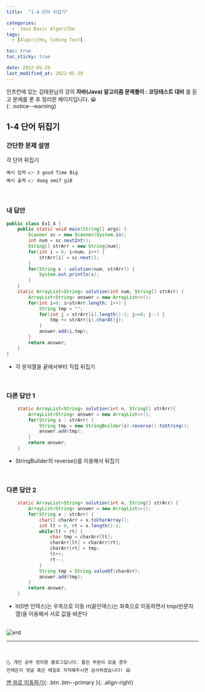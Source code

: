 ```yaml
---
title:  "1-4 단어 뒤집기" 

categories:
  -  Java Basic Algorithm
tags:
  - [Algorithm, Coding Test]

toc: true
toc_sticky: true

date: 2022-05-29
last_modified_at: 2022-05-29
---
```


인프런에 있는 김태원님의 강의 **자바(Java) 알고리즘 문제풀이 : 코딩테스트 대비** 를 듣고 문제를 푼 후 정리한 페이지입니다. 😀  
{: .notice--warning}

## 1-4 단어 뒤집기

### 간단한 문제 설명


각 단어 뒤집기 
```
예시 입력 👉 3 good Time Big
예시 출력 👉 doog emiT giB
```

<br>

### 내 답안


```java
public class Ex1_4 {
	public static void main(String[] args) {
		Scanner sc = new Scanner(System.in);
		int num = sc.nextInt();
		String[] strArr = new String[num];
		for(int i = 0; i<num; i++) {
			strArr[i] = sc.next();
		}
		for(String s : solution(num, strArr)) {
			System.out.println(s);
		}
	}
	static ArrayList<String> solution(int num, String[] strArr) {
		ArrayList<String> answer = new ArrayList<>();
		for(int i=0; i<strArr.length; i++) {
			String tmp = "";
			for(int j = strArr[i].length()-1; j>=0; j--) {
				tmp += strArr[i].charAt(j);
			}
			answer.add(i,tmp);
		}
		return answer;
	}
}

```
  - 각 문자열을 끝에서부터 직접 뒤집기
  
		
     
<br>

### 다른 답안 1

```java
	static ArrayList<String> solution(int n, String[] strArr){
		ArrayList<String> answer = new ArrayList<>();
		for(String s : strArr) {
			String tmp = new StringBuilder(s).reverse().toString();
			answer.add(tmp);
		}
		return answer;
	}
```
- StringBuilder의 reverse()를 이용해서 뒤집기

<br>

### 다른 답안 2

```java
	static ArrayList<String> solution(int n, String[] strArr) {
		ArrayList<String> answer = new ArrayList<>();
		for(String x : strArr) {
			char[] charArr = x.toCharArray();
			int lt = 0, rt = x.length()-1;
			while(lt < rt) {
				char tmp = charArr[lt];
				charArr[lt] = charArr[rt];
				charArr[rt] = tmp;
				lt++;
				rt--;
			}
			String tmp = String.valueOf(charArr);
			answer.add(tmp);
		}
		return answer;
	}
```
- lt(0번 인덱스)는 우측으로 이동 rt(끝인덱스)는 좌축으로 이동하면서 tmp(빈문자열)을 이용해서 서로 값을 바꾼다<br><br>
<image alt="erd" src="https://user-images.githubusercontent.com/83283010/170873242-27c4dba9-2b32-45c0-b92e-ba790c2063e9.PNG">


***
<br>

    🌜 개인 공부 정리용 블로그입니다. 틀린 부분이 있을 경우 
    언제든지 댓글 혹은 메일로 지적해주시면 감사하겠습니다! 😄

[맨 위로 이동하기](#){: .btn .btn--primary }{: .align-right}